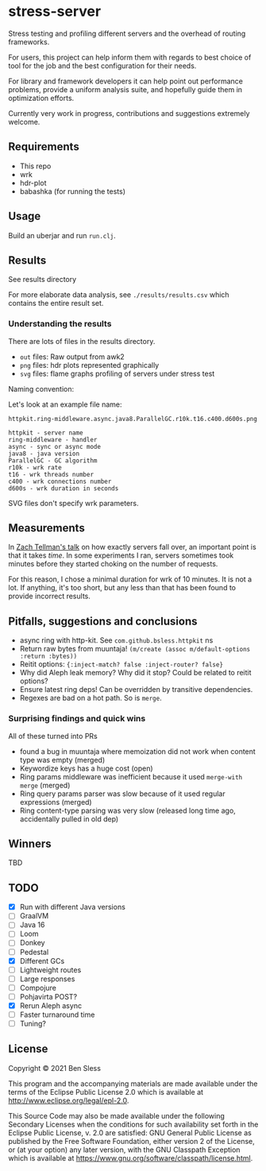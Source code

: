 # stress-server

Stress testing and profiling different servers and the overhead of
routing frameworks.

For users, this project can help inform them with regards to best choice
of tool for the job and the best configuration for their needs.

For library and framework developers it can help point out performance
problems, provide a uniform analysis suite, and hopefully guide them in
optimization efforts.

Currently very work in progress, contributions and suggestions extremely welcome.

## Requirements

- This repo
- wrk
- hdr-plot
- babashka (for running the tests)

## Usage

Build an uberjar and run `run.clj`.

## Results

See results directory

For more elaborate data analysis, see `./results/results.csv` which
contains the entire result set.

### Understanding the results

There are lots of files in the results directory.

- `out` files: Raw output from awk2
- `png` files: hdr plots represented graphically
- `svg` files: flame graphs profiling of servers under stress test

Naming convention:

Let's look at an example file name: 

`httpkit.ring-middleware.async.java8.ParallelGC.r10k.t16.c400.d600s.png`

```
httpkit - server name
ring-middleware - handler
async - sync or async mode
java8 - java version
ParallelGC - GC algorithm
r10k - wrk rate
t16 - wrk threads number
c400 - wrk connections number
d600s - wrk duration in seconds
```

SVG files don't specify wrk parameters.

## Measurements

In [Zach Tellman's talk](https://www.youtube.com/watch?v=1bNOO3xxMc0) on
how exactly servers fall over, an important point is that it takes
*time*. In some experiments I ran, servers sometimes took minutes before
they started choking on the number of requests.

For this reason, I chose a minimal duration for wrk of 10 minutes. It is
not a lot. If anything, it's too short, but any less than that has been
found to provide incorrect results.

## Pitfalls, suggestions and conclusions

- async ring with http-kit. See `com.github.bsless.httpkit` ns
- Return raw bytes from muuntaja! `(m/create (assoc m/default-options :return :bytes))`
- Reitit options: `{:inject-match? false :inject-router? false}`
- Why did Aleph leak memory? Why did it stop? Could be related to reitit options?
- Ensure latest ring deps! Can be overridden by transitive dependencies.
- Regexes are bad on a hot path. So is `merge`.

### Surprising findings and quick wins

All of these turned into PRs

- found a bug in muuntaja where memoization did not work when content
  type was empty (merged)
- Keywordize keys has a huge cost (open)
- Ring params middleware was inefficient because it used `merge-with merge` (merged)
- Ring query params parser was slow because of it used regular
  expressions (merged)
- Ring content-type parsing was very slow (released long time ago,
  accidentally pulled in old dep)


## Winners

TBD
          
## TODO

- [X] Run with different Java versions
- [ ] GraalVM
- [ ] Java 16
- [ ] Loom
- [ ] Donkey
- [ ] Pedestal
- [X] Different GCs
- [ ] Lightweight routes
- [ ] Large responses
- [ ] Compojure
- [ ] Pohjavirta POST?
- [X] Rerun Aleph async
- [ ] Faster turnaround time
- [ ] Tuning?

## License

Copyright © 2021 Ben Sless

This program and the accompanying materials are made available under the
terms of the Eclipse Public License 2.0 which is available at
http://www.eclipse.org/legal/epl-2.0.

This Source Code may also be made available under the following Secondary
Licenses when the conditions for such availability set forth in the Eclipse
Public License, v. 2.0 are satisfied: GNU General Public License as published by
the Free Software Foundation, either version 2 of the License, or (at your
option) any later version, with the GNU Classpath Exception which is available
at https://www.gnu.org/software/classpath/license.html.
